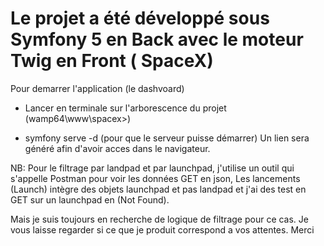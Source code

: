 # Le projet a été développé sous Symfony 5 en Back avec le moteur Twig en Front ( SpaceX)

Pour demarrer l'application (le dashvoard)
- Lancer en terminale sur l'arborescence du projet  (wamp64\www\spacex>)

* symfony serve -d (pour que le serveur puisse démarrer)
Un lien sera généré afin d'avoir acces dans le navigateur.


NB: Pour le filtrage par landpad et par launchpad, j'utilise un outil qui s'appelle Postman pour voir les données GET en json,
Les lancements (Launch) intègre des objets launchpad et pas landpad et j'ai des test en GET sur un launchpad en (Not Found).

Mais je suis toujours en recherche de logique de filtrage pour ce cas. Je vous laisse regarder si ce que je produit correspond a vos attentes. Merci